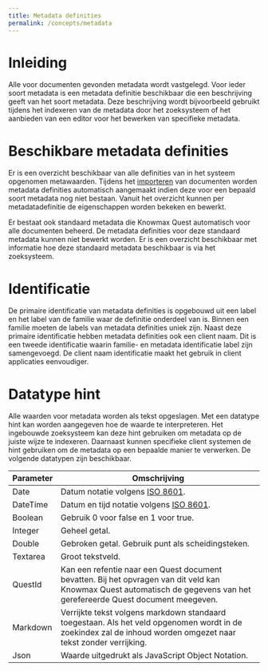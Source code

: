 ```yaml
---
title: Metadata definities
permalink: /concepts/metadata
---
```


# Inleiding
Alle voor documenten gevonden metadata wordt vastgelegd. Voor ieder soort metadata is een metadata definitie beschikbaar die een beschrijving geeft van het soort metadata. Deze beschrijving wordt bijvoorbeeld gebruikt tijdens het indexeren van de metadata door het zoeksysteem of het aanbieden van een editor voor het bewerken van specifieke metadata.

# Beschikbare metadata definities
Er is een overzicht beschikbaar van alle definities van in het systeem opgenomen metawaarden. Tijdens het [importeren](/concepts/importers) van documenten worden metadata definities automatisch aangemaakt indien deze voor een bepaald soort metadata nog niet bestaan. Vanuit het overzicht kunnen per metadatadefinitie de eigenschappen worden bekeken en bewerkt.

Er bestaat ook standaard metadata die Knowmax Quest automatisch voor alle documenten beheerd. De metadata definities voor deze standaard metadata kunnen niet bewerkt worden. Er is een overzicht beschikbaar met informatie hoe deze standaard metadata beschikbaar is via het zoeksysteem.

# Identificatie
De primaire identificatie van metadata definities is opgebouwd uit een label en het label van de familie waar de definitie onderdeel van is. Binnen een familie moeten de labels van metadata definities uniek zijn. Naast deze primaire identificatie hebben metadata definities ook een client naam. Dit is een tweede identificatie waarin familie- en metadata identificatie label zijn samengevoegd. De client naam identificatie maakt het gebruik in client applicaties eenvoudiger.

# Datatype hint
Alle waarden voor metadata worden als tekst opgeslagen. Met een datatype hint kan worden aangegeven hoe de waarde te interpreteren. Het ingebouwde zoeksysteem kan deze hint gebruiken om metadata op de juiste wijze te indexeren. Daarnaast kunnen specifieke client systemen de hint gebruiken om de metadata op een bepaalde manier te verwerken. De volgende datatypen zijn beschikbaar.

Parameter | Omschrijving
---|---
Date | Datum notatie volgens [ISO 8601](https://en.wikipedia.org/wiki/ISO_8601).
DateTime | Datum en tijd notatie volgens [ISO 8601](https://en.wikipedia.org/wiki/ISO_8601).
Boolean	| Gebruik 0 voor false en 1 voor true.
Integer | Geheel getal.
Double | Gebroken getal. Gebruik punt als scheidingsteken.
Textarea | Groot tekstveld.
QuestId	| Kan een refentie naar een Quest document bevatten. Bij het opvragen van dit veld kan Knowmax Quest automatisch de gegevens van het gerefereerde Quest document meegeven.
Markdown | Verrijkte tekst volgens markdown standaard toegestaan. Als het veld opgenomen wordt in de zoekindex zal de inhoud worden omgezet naar tekst zonder verrijking.
Json | Waarde uitgedrukt als JavaScript Object Notation.